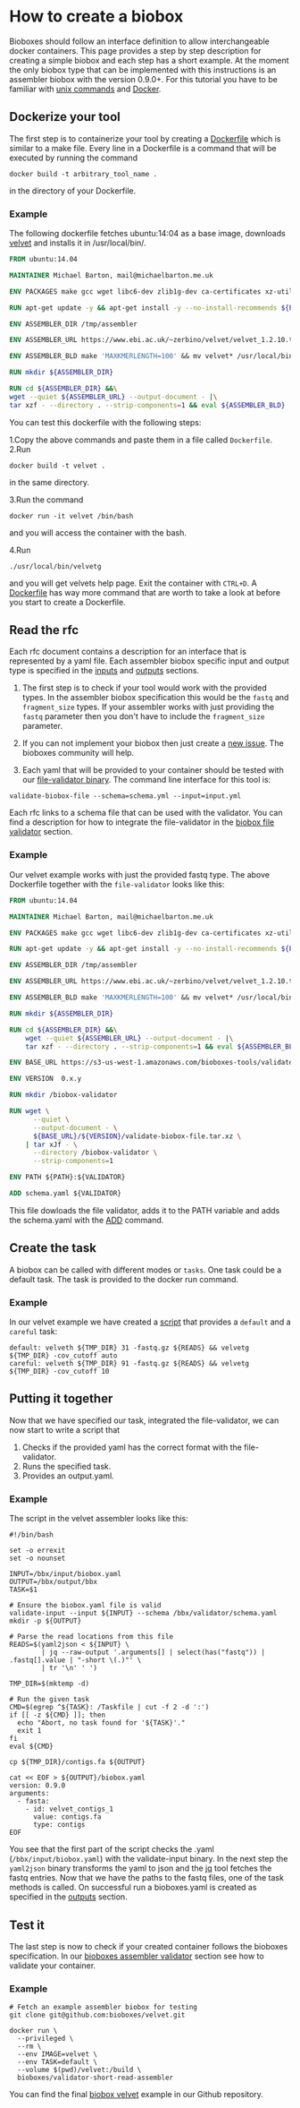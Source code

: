 # How to create a biobox

Bioboxes should follow an interface definition to allow interchangeable docker
containers. This page provides a step by step description for creating a simple
biobox and each step has a short example. At the moment the only biobox type
that can be implemented with this instructions is an assembler biobox with the
version 0.9.0+. For this tutorial you have to be familiar with [unix
commands][] and [Docker][].


## Dockerize your tool

The first step is to containerize your tool by creating a [Dockerfile][] which
is similar to a make file. Every line in a Dockerfile is a command that will be
executed by running the command

~~~shell
docker build -t arbitrary_tool_name .
~~~

in the directory of your Dockerfile.


### Example

The following dockerfile fetches ubuntu:14:04 as a base image, downloads
[velvet][] and installs it in /usr/local/bin/.

~~~ dockerfile
FROM ubuntu:14.04

MAINTAINER Michael Barton, mail@michaelbarton.me.uk

ENV PACKAGES make gcc wget libc6-dev zlib1g-dev ca-certificates xz-utils

RUN apt-get update -y && apt-get install -y --no-install-recommends ${PACKAGES}

ENV ASSEMBLER_DIR /tmp/assembler

ENV ASSEMBLER_URL https://www.ebi.ac.uk/~zerbino/velvet/velvet_1.2.10.tgz

ENV ASSEMBLER_BLD make 'MAXKMERLENGTH=100' && mv velvet* /usr/local/bin/ && rm -r ${ASSEMBLER_DIR}

RUN mkdir ${ASSEMBLER_DIR}

RUN cd ${ASSEMBLER_DIR} &&\
wget --quiet ${ASSEMBLER_URL} --output-document - |\
tar xzf - --directory . --strip-components=1 && eval ${ASSEMBLER_BLD}
~~~

You can test this dockerfile with the following steps:

1.Copy the above commands and paste them in a file called `Dockerfile`.
2.Run

~~~shell
docker build -t velvet .
~~~

in the same directory.

3.Run the command

~~~shell
docker run -it velvet /bin/bash
~~~

and you will access the container with the bash.

4.Run

~~~shell
./usr/local/bin/velvetg
~~~

and you will get velvets help page. Exit the container with `CTRL+D`. A
[Dockerfile][] has way more command that are worth to take a look at before you
start to create a Dockerfile.

## Read the rfc

Each rfc document contains a description for an interface that is represented
by a yaml file. Each assembler biobox specific input and output type is
specified in the [inputs][] and [outputs][] sections.

  1. The first step is to check if your tool would work with the provided
     types. In the assembler biobox specification this would be the `fastq` and
     `fragment_size` types. If your assembler works with just providing the
     `fastq` parameter then you don't have to include the `fragment_size`
     parameter. 
     
  2. If you can not implement your biobox then just create a [new issue][]. The
     bioboxes community will help.

  3. Each yaml that will be provided to your container should be tested with
     our [file-validator binary][]. The command line interface for this tool
     is:

~~~ shell
validate-biobox-file --schema=schema.yml --input=input.yml
~~~

Each rfc links to a schema file that can be used with the validator. You can
find a description for how to integrate the file-validator in the [biobox file
validator][] section.

### Example

Our velvet example works with just the provided fastq type. The above
Dockerfile together with the `file-validator` looks like this:

~~~ dockerfile
FROM ubuntu:14.04

MAINTAINER Michael Barton, mail@michaelbarton.me.uk

ENV PACKAGES make gcc wget libc6-dev zlib1g-dev ca-certificates xz-utils

RUN apt-get update -y && apt-get install -y --no-install-recommends ${PACKAGES}

ENV ASSEMBLER_DIR /tmp/assembler

ENV ASSEMBLER_URL https://www.ebi.ac.uk/~zerbino/velvet/velvet_1.2.10.tgz

ENV ASSEMBLER_BLD make 'MAXKMERLENGTH=100' && mv velvet* /usr/local/bin/ && rm -r ${ASSEMBLER_DIR}

RUN mkdir ${ASSEMBLER_DIR}

RUN cd ${ASSEMBLER_DIR} &&\
    wget --quiet ${ASSEMBLER_URL} --output-document - |\
    tar xzf - --directory . --strip-components=1 && eval ${ASSEMBLER_BLD}

ENV BASE_URL https://s3-us-west-1.amazonaws.com/bioboxes-tools/validate-biobox-file

ENV VERSION  0.x.y

RUN mkdir /biobox-validator

RUN wget \
      --quiet \
      --output-document - \
      ${BASE_URL}/${VERSION}/validate-biobox-file.tar.xz \
    | tar xJf - \
      --directory /biobox-validator \
      --strip-components=1

ENV PATH ${PATH}:${VALIDATOR}

ADD schema.yaml ${VALIDATOR}
~~~

This file dowloads the file validator, adds it to the PATH variable and adds
the schema.yaml with the [ADD][] command.

## Create the task

A biobox can be called with different modes or `tasks`. One task could be a
default task. The task is provided to the docker run command.

### Example

In our velvet example we have created a [script][] that provides a `default`
and a `careful` task:

~~~shell
default: velveth ${TMP_DIR} 31 -fastq.gz ${READS} && velvetg ${TMP_DIR} -cov_cutoff auto
careful: velveth ${TMP_DIR} 91 -fastq.gz ${READS} && velvetg ${TMP_DIR} -cov_cutoff 10
~~~

## Putting it together

Now that we have specified our task, integrated the file-validator, we can now
start to write a script that

  1. Checks if the provided yaml has the correct format with the
     file-validator.
  2. Runs the specified task.
  3. Provides an output.yaml.

### Example

The script in the velvet assembler looks like this:

~~~shell
#!/bin/bash

set -o errexit
set -o nounset

INPUT=/bbx/input/biobox.yaml
OUTPUT=/bbx/output/bbx
TASK=$1

# Ensure the biobox.yaml file is valid
validate-input --input ${INPUT} --schema /bbx/validator/schema.yaml
mkdir -p ${OUTPUT}

# Parse the read locations from this file
READS=$(yaml2json < ${INPUT} \
        | jq --raw-output '.arguments[] | select(has("fastq")) | .fastq[].value | "-short \(.)"' \
        | tr '\n' ' ')

TMP_DIR=$(mktemp -d)

# Run the given task
CMD=$(egrep ^${TASK}: /Taskfile | cut -f 2 -d ':')
if [[ -z ${CMD} ]]; then
  echo "Abort, no task found for '${TASK}'."
  exit 1
fi
eval ${CMD}

cp ${TMP_DIR}/contigs.fa ${OUTPUT}

cat << EOF > ${OUTPUT}/biobox.yaml
version: 0.9.0
arguments:
  - fasta:
    - id: velvet_contigs_1
      value: contigs.fa
      type: contigs
EOF
~~~

You see that the first part of the script checks the .yaml
(`/bbx/input/biobox.yaml`) with the validate-input binary. In the next step the
`yaml2json` binary transforms the yaml to json and the [jq][] tool fetches the
fastq entries. Now that we have the paths to the fastq files, one of the task
methods is called. On successful run a bioboxes.yaml is created as specified in
the [outputs][] section.

## Test it

The last step is now to check if your created container follows the bioboxes
specification. In our [bioboxes assembler validator][] section see how to
validate your container.

### Example

~~~shell
# Fetch an example assembler biobox for testing
git clone git@github.com:bioboxes/velvet.git

docker run \
  --privileged \
  --rm \
  --env IMAGE=velvet \
  --env TASK=default \
  --volume $(pwd)/velvet:/build \
  bioboxes/validator-short-read-assembler
~~~

You can find the final [biobox velvet][] example in our Github repository.

[Docker]: http://www.docker.com
[install]: https://docs.docker.com/installation/
[unix commands]: http://en.wikipedia.org/wiki/List_of_Unix_commands
[velvet]:https://www.ebi.ac.uk/~zerbino/velvet/
[Dockerfile]:https://docs.docker.com/reference/builder/
[file-validator]:http://bioboxes.org/validate-biobox-file/
[inputs]:https://github.com/bioboxes/rfc/blob/master/container/short-read-assembler/rfc.mkd#inputs
[outputs]:https://github.com/bioboxes/rfc/blob/master/container/short-read-assembler/rfc.mkd#outputs
[file-validator binary]:https://s3-us-west-1.amazonaws.com/bioboxes-tools/validate-biobox-file/0.x.y/validate-biobox-file.tar.xz
[biobox file validator]:http://bioboxes.org/validate-biobox-file/
[new issue]:https://github.com/bioboxes/rfc/issues/new
[ADD]:https://docs.docker.com/reference/builder/#add
[script]:https://github.com/bioboxes/velvet/blob/master/assemble
[jq]:http://stedolan.github.io/jq/
[bioboxes assembler validator]:http://bioboxes.org/validator/short-read-assembler/
[biobox velvet]:https://github.com/bioboxes/velvet
